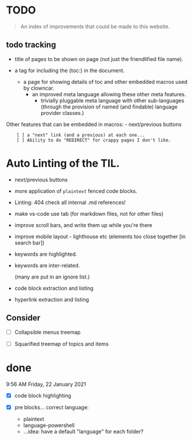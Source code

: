 # TODO

> An index of improvements that could be made to this website.


## todo tracking


- title of pages to be shown on page (not just the friendlified file name).

- a tag for including the {toc:} in the document.
	- a page for showing details of toc and other embedded macros used by clowncar.
		- an improved meta language allowing these other meta features.
			- trivially pluggable meta language with other sub-languages (through the provision of named (and findable) language provider classes.)

Other features that can be embedded in macros:
	- next/previous buttons

		[ ] a "next" link (and a previous) at each one...
		[ ] Ability to do "REDIRECT" for crappy pages I don't like.


# Auto Linting of the TIL.






- next/previous buttons

- more application of `plaintext` fenced code blocks.

- Linting: 404 check all internal .md references!

- make vs-code use tab (for markdown files, not for other files)

- improve scroll bars, and write them up while you're there

- improve mobile layout - lighthouse etc (elements too close together [in search bar])

- keywords are highlighted.

- keywords are inter-related.

	(many are put in an ignore list.)

- code block extraction and listing


- hyperlink extraction and listing

## Consider

- [ ] Collapsible menus treemap
- [ ] Squarified treemap of topics and items


# done

9:56 AM Friday, 22 January 2021

-[x] code block highlighting

-[x]  pre blocks... correct language:
	- plaintext
	- language-powershell
	- ...idea: have a default "language" for each folder?
